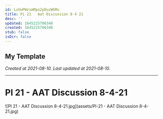 ```yaml
---
id: LuVwPWzsmMpo2pDuzWGMu
title: Pi 21   Aat Discussion 8 4 21
desc: ''
updated: 1645225706340
created: 1645225706340
stub: false
isDir: false
---
```

My Template
---

_Created at 2021-08-10._
_Last updated at 2021-08-10._




---

# PI 21 - AAT Discussion 8-4-21


![PI 21 - AAT Discussion 8-4-21.jpg](assets/PI-21 - AAT Discussion 8-4-21.jpg)

